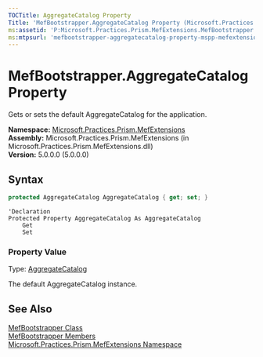 ```yaml
---
TOCTitle: AggregateCatalog Property
Title: 'MefBootstrapper.AggregateCatalog Property (Microsoft.Practices.Prism.MefExtensions)'
ms:assetid: 'P:Microsoft.Practices.Prism.MefExtensions.MefBootstrapper.AggregateCatalog'
ms:mtpsurl: 'mefbootstrapper-aggregatecatalog-property-mspp-mefextensions.md'
---
```


# MefBootstrapper.AggregateCatalog Property

Gets or sets the default AggregateCatalog for the application.

**Namespace:** [Microsoft.Practices.Prism.MefExtensions](/patterns-practices/reference/mspp-mefextensions-namespace)  
**Assembly:** Microsoft.Practices.Prism.MefExtensions (in Microsoft.Practices.Prism.MefExtensions.dll)  
**Version:** 5.0.0.0 (5.0.0.0)

## Syntax

```C#
protected AggregateCatalog AggregateCatalog { get; set; }
```

```VB
'Declaration
Protected Property AggregateCatalog As AggregateCatalog
	Get
	Set
```

### Property Value

Type: [AggregateCatalog](http://msdn.microsoft.com/en-us/library/dd833165)

The default AggregateCatalog instance.

## See Also

[MefBootstrapper Class](/patterns-practices/reference/mefbootstrapper-class-mspp-mefextensions)  
[MefBootstrapper Members](/patterns-practices/reference/mefbootstrapper-members-mspp-mefextensions)  
[Microsoft.Practices.Prism.MefExtensions Namespace](/patterns-practices/reference/mspp-mefextensions-namespace)  